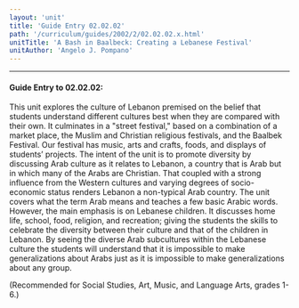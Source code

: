 ```yaml
---
layout: 'unit'
title: 'Guide Entry 02.02.02'
path: '/curriculum/guides/2002/2/02.02.02.x.html'
unitTitle: 'A Bash in Baalbeck: Creating a Lebanese Festival'
unitAuthor: 'Angelo J. Pompano'
---
```


<body>
<hr/>
 <h4>
  Guide Entry to 02.02.02:
 </h4>
 <p>
  This unit explores the culture of Lebanon premised on the belief that students understand different cultures best when they are compared with their own. It culminates in a "street festival," based on a combination of a market place, the Muslim and Christian religious festivals, and the Baalbek Festival. Our festival has music, arts and crafts, foods, and displays of students’ projects. The intent of the unit is to promote diversity by discussing Arab culture as it relates to Lebanon, a country that is Arab but in which many of the Arabs are Christian. That coupled with a strong influence from the Western cultures and varying degrees of socio-economic status renders Lebanon a non-typical Arab country. The unit covers what the term Arab means and teaches a few basic Arabic words. However, the main emphasis is on Lebanese children. It discusses home life, school, food, religion, and recreation; giving the students the skills to celebrate the diversity between their culture and that of the children in Lebanon. By seeing the diverse Arab subcultures within the Lebanese culture the students will understand that it is impossible to make generalizations about Arabs just as it is impossible to make generalizations about any group.
 </p>
<p>
  (Recommended for Social Studies, Art, Music, and Language Arts, grades 1-6.)
 </p>

</body>
